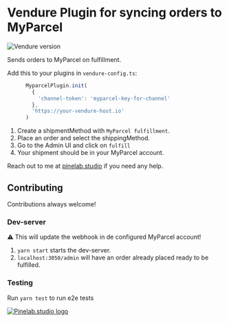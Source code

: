 # Vendure Plugin for syncing orders to MyParcel

![Vendure version](https://img.shields.io/npm/dependency-version/vendure-plugin-google-cloud-tasks/dev/@vendure/core)

Sends orders to MyParcel on fulfillment.

Add this to your plugins in `vendure-config.ts`:
```js
      MyparcelPlugin.init(
        {
          'channel-token': 'myparcel-key-for-channel'
        },
        'https://your-vendure-host.io'
      )
```

1. Create a shipmentMethod with `MyParcel fulfillment`.
2. Place an order and select the shippingMethod.
3. Go to the Admin UI and click on `fulfill`
4. Your shipment should be in your MyParcel account.

Reach out to me at [pinelab.studio](https://pinelab.studio) if you need any help.

## Contributing

Contributions always welcome!

### Dev-server

:warning: This will update the webhook in de configured MyParcel account!

1. `yarn start` starts the dev-server.
2. `localhost:3050/admin` will have an order already placed ready to be fulfilled.

### Testing

Run `yarn test` to run e2e tests

[![Pinelab.studio logo](https://pinelab.studio/pinelab_logo.png)](https://pinelab.studio)

